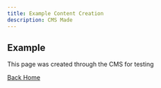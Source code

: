 ```yaml
---
title: Example Content Creation
description: CMS Made
---
```

## Example

This page was created through the CMS for testing

[Back Home](/)
